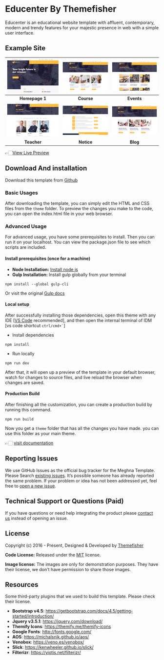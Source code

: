 # Educenter By Themefisher

Educenter is an educational website template with affluent, contemporary, modern and trendy features for your majestic presence in web with a simple user interface.

<!-- demo -->

## Example Site

| [![](screenshots/homepage.png)](https://demo.themefisher.com/educenter/index.html)  | [![](screenshots/course.png)](https://demo.themefisher.com/educenter/courses.html) | [![](screenshots/events.png)](https://demo.themefisher.com/educenter/events.html) |
| :---------------------------------------------------------------------------------: | :--------------------------------------------------------------------------------: | :-------------------------------------------------------------------------------: |
|                                   **Homepage 1**                                    |                                     **Course**                                     |                                    **Events**                                     |
| [![](screenshots/teacher.png)](https://demo.themefisher.com/educenter/teacher.html) | [![](screenshots/notice.png)](https://demo.themefisher.com/educenter/notice.html)  |   [![](screenshots/blog.png)](https://demo.themefisher.com/educenter/blog.html)   |
|                                     **Teacher**                                     |                                     **Notice**                                     |                                     **Blog**                                      |

👉🏻[View Live Preview](https://demo.themefisher.com/educenter/)

<!-- download -->

## Download And installation

Download this template from [Github](https://github.com/themefisher/revolve/archive/main.zip)

<!-- installation -->

### Basic Usages

After downloading the template, you can simply edit the HTML and CSS files from the `theme` folder. To preview the changes you make to the code, you can open the index.html file in your web browser.

### Advanced Usage

For advanced usage, you have some prerequisites to install. Then you can run it on your localhost. You can view the package.json file to see which scripts are included.

#### Install prerequisites (once for a machine)

- **Node Installation:** [Install node js](https://nodejs.org/en/download/)
- **Gulp Installation:** Install gulp globally from your terminal

```
npm install --global gulp-cli
```

Or visit the original [Gulp docs](https://gulpjs.com/docs/en/getting-started/quick-start)

#### Local setup

After successfully installing those dependencies, open this theme with any IDE [[VS Code](https://code.visualstudio.com/) recommended], and then open the internal terminal of IDM [vs code shortcut <code>ctrl/cmd+\`</code>]

- Install dependencies

```
npm install
```

- Run locally

```
npm run dev
```

After that, it will open up a preview of the template in your default browser, watch for changes to source files, and live reload the browser when changes are saved.

#### Production Build

After finishing all the customization, you can create a production build by running this command.

```
npm run build
```

Now you get a `theme` folder that has all the changes you have made. you can use this folder as your main theme.

👉🏻 [visit documentation](https://docs.themefisher.com/revolve/)

<!-- reporting issue -->

## Reporting Issues

We use GitHub Issues as the official bug tracker for the Meghna Template. Please Search [existing issues](https://github.com/themefisher/Educenter-Bootstrap-Education-Template/issues). It’s possible someone has already reported the same problem.
If your problem or idea has not been addressed yet, feel free to [open a new issue](https://github.com/themefisher/Educenter-Bootstrap-Education-Template/issues).

<!-- support -->

## Technical Support or Questions (Paid)

If you have questions or need help integrating the product please [contact us](mailto:mehedi@themefisher.com) instead of opening an issue.

<!-- licence -->

## License

Copyright (c) 2016 - Present, Designed & Developed by [Themefisher](https://themefisher.com)

**Code License:** Released under the [MIT](https://github.com/themefisher/revolve/blob/main/LICENSE) license.

**Image license:** The images are only for demonstration purposes. They have their license, we don't have permission to share those images.

<!-- resources -->

## Resources

Some third-party plugins that we used to build this template. Please check their license.

- **Bootstrap v4.5**: <https://getbootstrap.com/docs/4.5/getting-started/introduction/>
- **Jquery v3.5.1**: <https://jquery.com/download/>
- **Themify Icons**: <https://themify.me/themify-icons>
- **Google Fonts**: <http://fonts.google.com/>
- **AOS**: <https://michalsnik.github.io/aos/>
- **Venobox**: <https://veno.es/venobox/>
- **Slick**: <https://kenwheeler.github.io/slick/>
- **Filterizr**: <https://yiotis.net/filterizr/>
